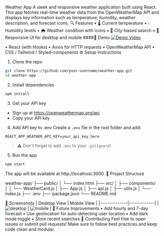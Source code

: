  Weather App
A sleek and responsive weather application built using React. This app fetches real-time weather data from the OpenWeatherMap API and displays key information such as temperature, humidity, weather description, and forecast icons.
🔍 Features
•	🌡️ Current temperature
•	💧 Humidity levels
•	🌦️ Weather condition with icons
•	🧭 City-based search
•	📱 Responsive UI for desktop and mobile
####🚀 Demo
[![Demo Video](demo/screenshot.png)](demo/demo.mp4)

•	React (with Hooks)
•	Axios for HTTP requests
•	OpenWeatherMap API
•	CSS / Tailwind / Styled-components
⚙️ Setup Instructions
1. Clone the repo
```bash
git clone https://github.com/your-username/weather-app.git
cd weather-app
```
2. Install dependencies
```bash
npm install
```
3. Get your API key
- Sign up at https://openweathermap.org/api
- Copy your API key
4. Add API key to .env
Create a `.env` file in the root folder and add:
```
REACT_APP_WEATHER_API_KEY=your_api_key_here
```
> ⚠️ Don't forget to add `.env` to your `.gitignore`!
5. Run the app
```bash
npm start
```
The app will be available at http://localhost:3000.
📁 Project Structure

weather-app/
├── public/
│   └── index.html
├── src/
│   ├── components/
│   │   └── WeatherCard.js
│   ├── App.js
│   ├── api.js
│   ├── utils.js
│   └── index.js
├── .env
├── package.json
└── README.md

📸 Screenshots
| Desktop View | Mobile View |
|--------------|-------------|
| ![desktop](./screenshots/desktop.png) | ![mobile](./screenshots/mobile.png) |
🧠 Future Improvements
•	Add hourly and 7-day forecast
•	Use geolocation for auto-detecting user location
•	Add dark mode toggle
•	Store recent searches
🤝 Contributing
Feel free to open issues or submit pull requests!
Make sure to follow best practices and keep code clean and modular.
